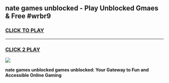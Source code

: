 
## nate games unblocked - Play Unblocked Gmaes & Free #wrbr9
<h3>
<a href="https://news.freeplayer.one?title=nate_games_unblocked&ref=03M">CLICK TO PLAY</a></h3>
<hr>

<h3>
<a href="https://news.freeplayer.one?title=nate_games_unblocked&ref=03M">CLICK 2 PLAY</a>
  
</h3>

<a href="https://news.freeplayer.one?title=nate_games_unblocked&ref=03M"><img src="https://clearcache.store/games.png"></a>


**nate games unblocked games unblocked: Your Gateway to Fun and Accessible Online Gaming**
